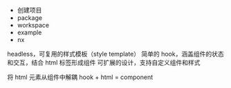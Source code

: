 * 创建项目
* package
* workspace
* example
* nx

headless，可复用的样式模板（style template）
简单的 hook，涵盖组件的状态和交互，结合 html 标签形成组件
可扩展的设计，支持自定义组件和样式

将 html 元素从组件中解耦
hook + html = component

